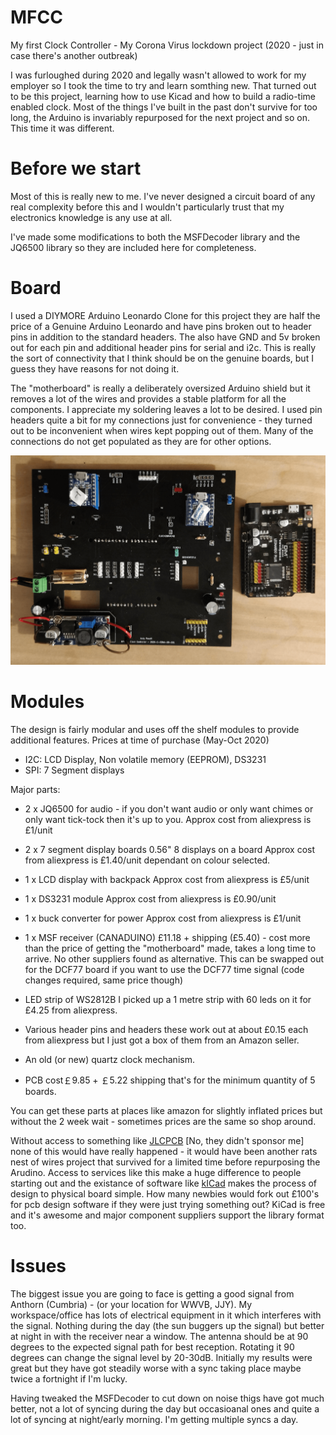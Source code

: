 # MFCC
My first Clock Controller - My Corona Virus lockdown project (2020 - just in case there's another outbreak)

I was furloughed during 2020 and legally wasn't allowed to work for my employer so I took the time to try and learn somthing new. That turned out to be this project, learning how to use Kicad and how to build a radio-time enabled clock. Most of the things I've built in the past don't survive for too long, the Arduino is invariably repurposed for the next project and so on. This time it was different.

# Before we start

Most of this is really new to me. I've never designed a circuit board of any real complexity before this and I wouldn't particularly trust that my electronics knowledge is any use at all.


I've made some modifications to both the MSFDecoder library and the JQ6500 library so they are included here for completeness.

# Board

I used a DIYMORE Arduino Leonardo Clone for this project they are half the price of a Genuine Arduino Leonardo and have pins broken out to header pins in addition to the standard headers. The also have GND and 5v broken out for each pin and additional header pins for serial and i2c. This is really the sort of connectivity that I think should be on the genuine boards, but I guess they have reasons for not doing it.

The "motherboard" is really a deliberately oversized Arduino shield but it removes a lot of the wires and provides a stable platform for all the components. I appreciate my soldering leaves a lot to be desired. I used pin headers quite a bit for my connections just for convenience - they turned out to be inconvenient when wires kept popping out of them. Many of the connections do not get populated as they are for other options.



![Image of boards](https://github.com/ScaredyCat/MFCC/blob/main/images/boards.png)

# Modules

The design is fairly modular and uses off the shelf modules to provide additional features. Prices at time of purchase (May-Oct 2020)

 - I2C:  LCD Display, Non volatile memory (EEPROM), DS3231
 - SPI:  7 Segment displays

 Major parts:

- 2 x JQ6500 for audio - if you don't want audio or only want chimes or only want tick-tock then it's up to you. Approx cost from aliexpress is £1/unit

- 2 x 7 segment display boards 0.56" 8 displays on a board Approx cost from aliexpress is £1.40/unit dependant on colour selected.

- 1 x LCD display with backpack Approx cost from aliexpress is £5/unit

- 1 x DS3231 module Approx cost from aliexpress is £0.90/unit

- 1 x buck converter for power Approx cost from aliexpress is £1/unit

- 1 x MSF receiver (CANADUINO) £11.18 + shipping (£5.40) - cost more than the price of getting the "motherboard" made, takes a long time to arrive. No other suppliers found as alternative. This can be swapped out for the DCF77 board if you want to use the DCF77 time signal (code changes required, same price
though)

- LED strip of WS2812B I picked up a 1 metre strip with 60 leds on it for £4.25 from aliexpress.

- Various header pins and headers these work out at about £0.15 each from aliexpress but I just got a box of them from an Amazon seller.

- An old (or new) quartz clock mechanism.

- PCB cost￡9.85 + ￡5.22 shipping that's for the minimum quantity of 5 boards.


You can get these parts at places like amazon for slightly inflated prices but without the 2 week wait - sometimes prices are the same so shop around.


Without access to something like [JLCPCB](https://jlcpcb.com/) [No, they didn't sponsor me] none of this would have really happened - it would have been another rats nest of wires project that survived for a limited time before repurposing the Arudino. Access to services like this make a huge difference to people starting out and the existance of software like [kICad](https://kicad-pcb.org/) makes the process of design to physical board simple. How many newbies would fork out £100's for pcb design software if they were just trying something out? KiCad is free and it's awesome and major component suppliers support the library format too.



# Issues

The biggest issue you are going to face is getting a good signal from Anthorn (Cumbria) - (or your location for WWVB, JJY). My workspace/office has lots of electrical equipment in it which interferes with the signal. Nothing during the day (the sun buggers up the signal) but better at night in with the receiver near a window. The antenna should be at 90 degrees to the expected signal path for best reception. Rotating it 90 degrees can change the signal level by 20-30dB. Initially my results were great but they have got steadily worse with a sync taking place maybe twice a fortnight if I'm lucky.

Having tweaked the MSFDecoder to cut down on noise thigs have got much better, not a lot of syncing during the day but occasioanal ones and quite a lot of syncing at night/early morning. I'm getting multiple syncs a day.
